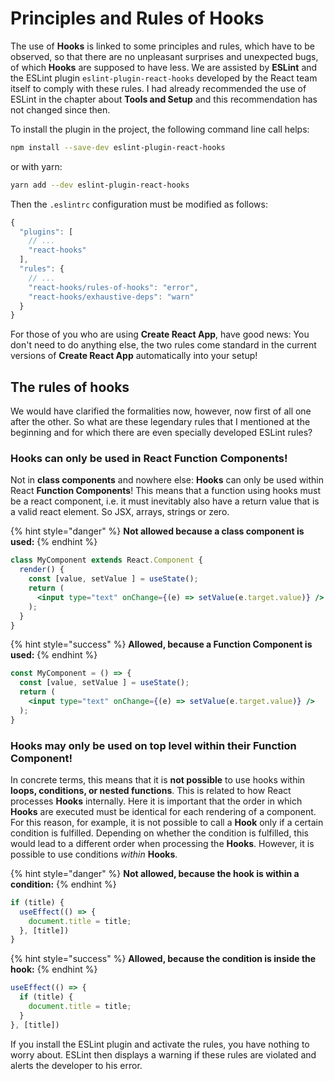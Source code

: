 # Principles and Rules of Hooks

The use of **Hooks** is linked to some principles and rules, which have to be observed, so that there are no unpleasant surprises and unexpected bugs, of which **Hooks** are supposed to have less. We are assisted by **ESLint** and the ESLint plugin `eslint-plugin-react-hooks` developed by the React team itself to comply with these rules. I had already recommended the use of ESLint in the chapter about **Tools and Setup** and this recommendation has not changed since then.

To install the plugin in the project, the following command line call helps:

```bash
npm install --save-dev eslint-plugin-react-hooks
```

or with yarn:

```bash
yarn add --dev eslint-plugin-react-hooks
```

Then the `.eslintrc` configuration must be modified as follows:

```javascript
{
  "plugins": [
    // ...
    "react-hooks"
  ],
  "rules": {
    // ...
    "react-hooks/rules-of-hooks": "error",
    "react-hooks/exhaustive-deps": "warn"
  }
}
```

For those of you who are using **Create React App**, have good news: You don't need to do anything else, the two rules come standard in the current versions of **Create React App** automatically into your setup!

## The rules of hooks

We would have clarified the formalities now, however, now first of all one after the other. So what are these legendary rules that I mentioned at the beginning and for which there are even specially developed ESLint rules?

### Hooks can only be used in React Function Components!

Not in **class components** and nowhere else: **Hooks** can only be used within React **Function Components**! This means that a function using hooks must be a react component, i.e. it must inevitably also have a return value that is a valid react element. So JSX, arrays, strings or zero.

{% hint style="danger" %}
**Not allowed because a class component is used:** 
{% endhint %}

```jsx
class MyComponent extends React.Component {
  render() {
    const [value, setValue ] = useState();
    return (
      <input type="text" onChange={(e) => setValue(e.target.value)} />
    );
  }
}
```

{% hint style="success" %}
**Allowed, because a Function Component is used:**
{% endhint %}

```jsx
const MyComponent = () => {
  const [value, setValue ] = useState();
  return (
    <input type="text" onChange={(e) => setValue(e.target.value)} />
  );
}
```

### Hooks may only be used on top level within their Function Component!

In concrete terms, this means that it is **not possible** to use hooks within **loops, conditions, or nested functions**. This is related to how React processes **Hooks** internally. Here it is important that the order in which **Hooks** are executed must be identical for each rendering of a component. For this reason, for example, it is not possible to call a **Hook** only if a certain condition is fulfilled. Depending on whether the condition is fulfilled, this would lead to a different order when processing the **Hooks**. However, it is possible to use conditions _within_ **Hooks**.

{% hint style="danger" %}
**Not allowed, because the hook is within a condition:**
{% endhint %}

```javascript
if (title) {
  useEffect(() => {
    document.title = title;
  }, [title])
}
```

{% hint style="success" %}
**Allowed, because the condition is inside the hook:**
{% endhint %}

```javascript
useEffect(() => {
  if (title) {
    document.title = title;
  }
}, [title])
```

If you install the ESLint plugin and activate the rules, you have nothing to worry about. ESLint then displays a warning if these rules are violated and alerts the developer to his error.

